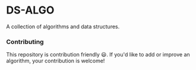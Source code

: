 # DS-ALGO
 A collection of algorithms and data structures.
### Contributing
This repository is contribution friendly 😃. If you'd like to add or improve an algorithm, your contribution is welcome! 
